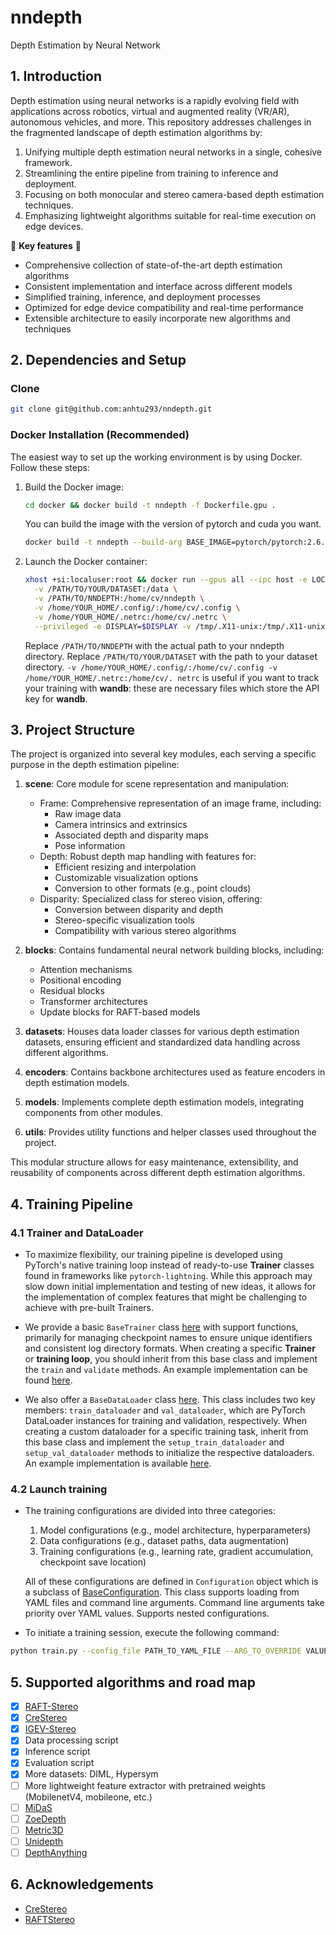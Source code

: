 # nndepth
Depth Estimation by Neural Network

## 1. Introduction

Depth estimation using neural networks is a rapidly evolving field with applications across robotics, virtual and augmented reality (VR/AR), autonomous vehicles, and more. This repository addresses challenges in the fragmented landscape of depth estimation algorithms by:

1. Unifying multiple depth estimation neural networks in a single, cohesive framework.
2. Streamlining the entire pipeline from training to inference and deployment.
3. Focusing on both monocular and stereo camera-based depth estimation techniques.
4. Emphasizing lightweight algorithms suitable for real-time execution on edge devices.

🌟 **Key features** :star2:
- Comprehensive collection of state-of-the-art depth estimation algorithms
- Consistent implementation and interface across different models
- Simplified training, inference, and deployment processes
- Optimized for edge device compatibility and real-time performance
- Extensible architecture to easily incorporate new algorithms and techniques

## 2. Dependencies and Setup

### Clone
```bash
git clone git@github.com:anhtu293/nndepth.git
```

### Docker Installation (Recommended)

The easiest way to set up the working environment is by using Docker. Follow these steps:

1. Build the Docker image:
   ```bash
   cd docker && docker build -t nndepth -f Dockerfile.gpu .
   ```

   You can build the image with the version of pytorch and cuda you want.
   ```bash
   docker build -t nndepth --build-arg BASE_IMAGE=pytorch/pytorch:2.6.0-cuda12.4-cudnn9-devel --build-arg PYTHON_VERSION=3.10 --build-arg PYTORCH_VERSION=2.6.0 --build-arg TORCHVISION_VERSION=0.17.1 --build-arg TORCHAUDIO_VERSION=2.6.0 .
   ```

2. Launch the Docker container:
   ```bash
   xhost +si:localuser:root && docker run --gpus all --ipc host -e LOCAL_USER_ID=$(id -u) -it --rm \
     -v /PATH/TO/YOUR/DATASET:/data \
     -v /PATH/TO/NNDEPTH:/home/cv/nndepth \
     -v /home/YOUR_HOME/.config/:/home/cv/.config \
     -v /home/YOUR_HOME/.netrc:/home/cv/.netrc \
     --privileged -e DISPLAY=$DISPLAY -v /tmp/.X11-unix:/tmp/.X11-unix nndepth
   ```

   Replace `/PATH/TO/NNDEPTH` with the actual path to your nndepth directory.
   Replace `/PATH/TO/YOUR/DATASET` with the path to your dataset directory.
   `-v /home/YOUR_HOME/.config/:/home/cv/.config -v /home/YOUR_HOME/.netrc:/home/cv/.
   netrc` is useful if you want to track your training with **wandb**: these are necessary files which
   store the API key for **wandb**.


## 3. Project Structure
The project is organized into several key modules, each serving a specific purpose in the depth estimation pipeline:

1. **scene**: Core module for scene representation and manipulation:
   - Frame: Comprehensive representation of an image frame, including:
     - Raw image data
     - Camera intrinsics and extrinsics
     - Associated depth and disparity maps
     - Pose information
   - Depth: Robust depth map handling with features for:
     - Efficient resizing and interpolation
     - Customizable visualization options
     - Conversion to other formats (e.g., point clouds)
   - Disparity: Specialized class for stereo vision, offering:
     - Conversion between disparity and depth
     - Stereo-specific visualization tools
     - Compatibility with various stereo algorithms

2. **blocks**: Contains fundamental neural network building blocks, including:
   - Attention mechanisms
   - Positional encoding
   - Residual blocks
   - Transformer architectures
   - Update blocks for RAFT-based models

3. **datasets**: Houses data loader classes for various depth estimation datasets, ensuring efficient and standardized data handling across different algorithms.

4. **encoders**: Contains backbone architectures used as feature encoders in depth estimation models.

5. **models**: Implements complete depth estimation models, integrating components from other modules.

6. **utils**: Provides utility functions and helper classes used throughout the project.

This modular structure allows for easy maintenance, extensibility, and reusability of components across different depth estimation algorithms.



## 4. Training Pipeline
### 4.1 **Trainer** and **DataLoader**
- To maximize flexibility, our training pipeline is developed using PyTorch's native training loop instead of ready-to-use **Trainer** classes found in frameworks like `pytorch-lightning`. While this approach may slow down initial implementation and testing of new ideas, it allows for the implementation of complex features that might be challenging to achieve with pre-built Trainers.

- We provide a basic `BaseTrainer` class [here](nndepth/utils/base_trainer.py) with support functions, primarily for managing checkpoint names to ensure unique identifiers and consistent log directory formats. When creating a specific **Trainer** or **training loop**, you should inherit from this base class and implement the `train` and `validate` methods. An example implementation can be found [here](nndepth/models/raft_stereo/raft_trainer.py).

- We also offer a `BaseDataLoader` class [here](nndepth/utils/base_dataloader.py). This class includes two key members: `train_dataloader` and `val_dataloader`, which are PyTorch DataLoader instances for training and validation, respectively. When creating a custom dataloader for a specific training task, inherit from this base class and implement the `setup_train_dataloader` and `setup_val_dataloader` methods to initialize the respective dataloaders. An example implementation is available [here](nndepth/datasets/tartanair_disparity.py).


### 4.2 Launch training
- The training configurations are divided into three categories:
  1. Model configurations (e.g., model architecture, hyperparameters)
  2. Data configurations (e.g., dataset paths, data augmentation)
  3. Training configurations (e.g., learning rate, gradient accumulation, checkpoint save location)

  All of these configurations are defined in `Configuration` object which is a subclass of [BaseConfiguration](nndepth/utils/base_config.py). This class supports loading from YAML files and command line arguments. Command line arguments take priority over YAML values. Supports nested configurations.

- To initiate a training session, execute the following command:
```bash
python train.py --config_file PATH_TO_YAML_FILE --ARG_TO_OVERRIDE VALUE_TO_OVERRIDE
```

## 5. Supported algorithms and road map
- [x] [RAFT-Stereo](https://arxiv.org/pdf/2109.07547.pdf)
- [x] [CreStereo](https://arxiv.org/abs/2203.11483)
- [x] [IGEV-Stereo](https://arxiv.org/pdf/2303.06615.pdf)
- [x] Data processing script
- [x] Inference script
- [x] Evaluation script
- [x] More datasets: DIML, Hypersym
- [ ] More lightweight feature extractor with pretrained weights (MobilenetV4, mobileone, etc.)
- [ ] [MiDaS](https://arxiv.org/abs/1907.01341)
- [ ] [ZoeDepth](https://arxiv.org/abs/2302.12288)
- [ ] [Metric3D](https://jugghm.github.io/Metric3Dv2/)
- [ ] [Unidepth](https://github.com/lpiccinelli-eth/unidepth)
- [ ] [DepthAnything](https://arxiv.org/pdf/2401.10891)

## 6. Acknowledgements
- [CreStereo](https://github.com/megvii-research/CREStereo)
- [RAFTStereo](https://github.com/princeton-vl/RAFT-Stereo/blob/main/evaluate_stereo.py#L13)
